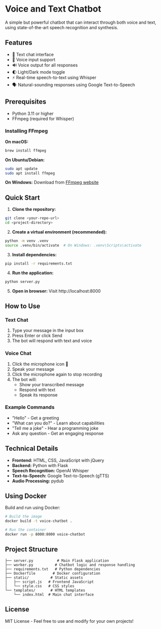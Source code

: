 # Voice and Text Chatbot

A simple but powerful chatbot that can interact through both voice and text, using state-of-the-art speech recognition and synthesis.

## Features

- 💬 Text chat interface
- 🎤 Voice input support
- 🔊 Voice output for all responses
- 🌓 Light/Dark mode toggle
- ⚡ Real-time speech-to-text using Whisper
- 🗣️ Natural-sounding responses using Google Text-to-Speech

## Prerequisites

- Python 3.11 or higher
- FFmpeg (required for Whisper)

### Installing FFmpeg

**On macOS:**
```bash
brew install ffmpeg
```

**On Ubuntu/Debian:**
```bash
sudo apt update
sudo apt install ffmpeg
```

**On Windows:**
Download from [FFmpeg website](https://ffmpeg.org/download.html)

## Quick Start

1. **Clone the repository:**
```bash
git clone <your-repo-url>
cd <project-directory>
```

2. **Create a virtual environment (recommended):**
```bash
python -m venv .venv
source .venv/bin/activate  # On Windows: .venv\Scripts\activate
```

3. **Install dependencies:**
```bash
pip install -r requirements.txt
```

4. **Run the application:**
```bash
python server.py
```

5. **Open in browser:**
Visit http://localhost:8000

## How to Use

### Text Chat
1. Type your message in the input box
2. Press Enter or click Send
3. The bot will respond with text and voice

### Voice Chat
1. Click the microphone icon 🎤
2. Speak your message
3. Click the microphone again to stop recording
4. The bot will:
   - Show your transcribed message
   - Respond with text
   - Speak its response

### Example Commands
- "Hello" - Get a greeting
- "What can you do?" - Learn about capabilities
- "Tell me a joke" - Hear a programming joke
- Ask any question - Get an engaging response

## Technical Details

- **Frontend:** HTML, CSS, JavaScript with jQuery
- **Backend:** Python with Flask
- **Speech Recognition:** OpenAI Whisper
- **Text-to-Speech:** Google Text-to-Speech (gTTS)
- **Audio Processing:** pydub

## Using Docker

Build and run using Docker:

```bash
# Build the image
docker build -t voice-chatbot .

# Run the container
docker run -p 8000:8000 voice-chatbot
```

## Project Structure

```
├── server.py           # Main Flask application
├── worker.py          # Chatbot logic and response handling
├── requirements.txt   # Python dependencies
├── Dockerfile        # Docker configuration
├── static/          # Static assets
│   ├── script.js   # Frontend JavaScript
│   └── style.css   # CSS styles
└── templates/       # HTML templates
    └── index.html  # Main chat interface
```

## License

MIT License - Feel free to use and modify for your own projects!

